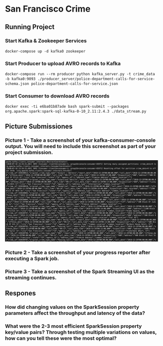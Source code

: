 # San Francisco Crime

## Running Project

### Start Kafka & Zookeeper Services

```
docker-compose up -d kafka0 zookeeper
```

### Start Producer to upload AVRO records to Kafka

```
docker-compose run --rm producer python kafka_server.py -t crime_data -b kafka0:9093 ./producer_server/police-department-calls-for-service-schema.json police-department-calls-for-service.json
```

### Start Consumer to download AVRO records

```
docker exec -ti e6ba01b87ade bash spark-submit --packages org.apache.spark:spark-sql-kafka-0-10_2.11:2.4.3 ./data_stream.py
```

## Picture Submissiones

### Picture 1 - Take a screenshot of your kafka-consumer-console output. You will need to include this screenshot as part of your project submission.

![](images/consumer_logs.png)

### Picture 2 - Take a screenshot of your progress reporter after executing a Spark job.

### Picture 3 - Take a screenshot of the Spark Streaming UI as the streaming continues.

## Respones

### How did changing values on the SparkSession property parameters affect the throughput and latency of the data?

### What were the 2-3 most efficient SparkSession property key/value pairs? Through testing multiple variations on values, how can you tell these were the most optimal?

